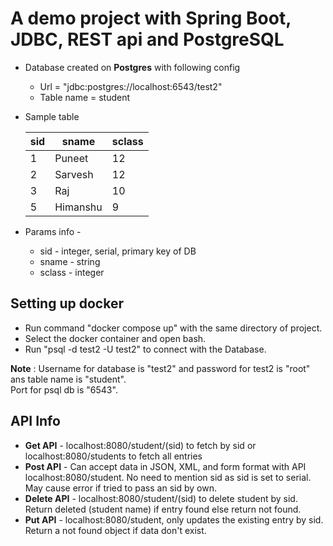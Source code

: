 # A demo project with Spring Boot, JDBC, REST api and PostgreSQL
* Database created on **Postgres** with following config<br>
    * Url = "jdbc:postgres://localhost:6543/test2"
    * Table name =  student
* Sample table

    |   sid |  sname        | sclass    |
    |-------|---------------|-----------|
    |   1   |   Puneet      |   12      |
    |   2   |   Sarvesh     |   12      |
    |   3   |   Raj         |   10      |
    |   5   |   Himanshu    |   9       |  
* Params info -
    * sid - integer, serial, primary key of DB
    * sname - string
    * sclass - integer
## Setting up docker
* Run command "docker compose up" with the same directory of project.
* Select the docker container and open bash.
* Run "psql -d test2 -U test2" to connect with the Database.

**Note** : Username for database is "test2" and password for test2 is "root" ans table name is "student".<br> Port for psql db is "6543".
## API Info
* **Get API** - localhost:8080/student/(sid) to fetch by sid or localhost:8080/students to fetch all entries
* **Post API** - Can accept data in JSON, XML, and form format with API localhost:8080/student. No need to mention sid as sid is set to serial. May cause error if tried to pass an sid by own.
* **Delete API** - localhost:8080/student/(sid) to delete student by sid. Return deleted (student name) if entry found else return not found.
* **Put API** - localhost:8080/student, only updates the existing entry by sid. Return a not found object if data don't exist.